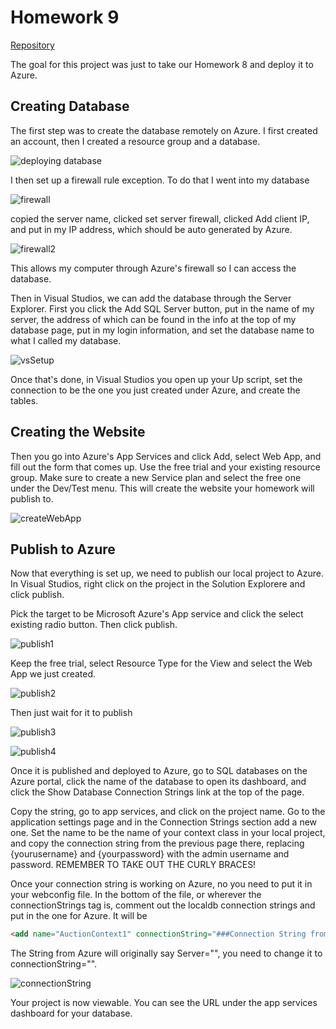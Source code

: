 # Homework 9

[Repository](https://github.com/jhammett15/jhammett15.github.io) 

The goal for this project was just to take our Homework 8 and deploy it to Azure.

## Creating Database
The first step was to create the database remotely on Azure. 
I first created an account, then I created a resource group and a database.

![deploying database](images/deployingDatabase.PNG)

I then set up a firewall rule exception. To do that I went into my database

![firewall](images/firewall.PNG)

copied the server name, clicked set server firewall, clicked Add client IP, and put in my IP address, which should be auto generated by Azure. 

![firewall2](images/firewall2.PNG)

This allows my computer through Azure's firewall so I can access the database.

Then in Visual Studios, we can add the database through the Server Explorer.
First you click the Add SQL Server button, put in the name of my server, the address of which can be found in the info at the top of my database page, put in my login information, and set the database name to what I called my database.

![vsSetup](images/vsSetup.PNG)

Once that's done, in Visual Studios you open up your Up script, set the connection to be the one you just created under Azure, and create the tables.

## Creating the Website

Then you go into Azure's App Services and click Add, select Web App, and fill out the form that comes up. Use the free trial and your existing resource group. Make sure to create a new Service plan and select the free one under the Dev/Test menu. This will create the website your homework will publish to.

![createWebApp](images/createWebApp.PNG)

## Publish to Azure

Now that everything is set up, we need to publish our local project to Azure.
In Visual Studios, right click on the project in the Solution Explorere and click publish.

Pick the target to be Microsoft Azure's App service and click the select existing radio button. Then click publish.

![publish1](images/publish1.PNG)

Keep the free trial, select Resource Type for the View and select the Web App we just created.

![publish2](images/publish2.PNG)

Then just wait for it to publish

![publish3](images/publish3.PNG)

![publish4](images/publish4.PNG)

Once it is published and deployed to Azure, go to SQL databases on the Azure portal, click the name of the database to open its dashboard, and click the Show Database Connection Strings link at the top of the page. 

Copy the string, go to app services, and click on the project name. Go to the application settings page and in the Connection Strings section add a new one. Set the name to be the name of your context class in your local project, and copy the connection string from the previous page there, replacing {yourusername} and {yourpassword} with the admin username and password. REMEMBER TO TAKE OUT THE CURLY BRACES!

Once your connection string is working on Azure, no you need to put it in your webconfig file. In the bottom of the file, or wherever the connectionStrings tag is, comment out the localdb connection strings and put in the one for Azure. It will be 

```html
<add name="AuctionContext1" connectionString="###Connection String from Azure" providerName="System.Data.SqlClient"/>
```

The String from Azure will originally say Server="", you need to change it to connectionString="".

![connectionString](images/connectionString.PNG)

Your project is now viewable. You can see the URL under the app services dashboard for your database. 